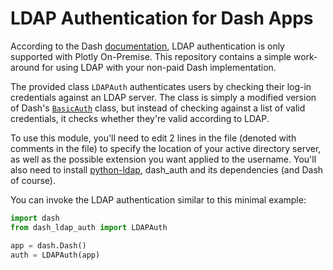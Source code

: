 # LDAP Authentication for Dash Apps

According to the Dash [documentation](https://dash.plot.ly/authentication), LDAP authentication is only supported with Plotly On-Premise. This repository contains a simple work-around for using LDAP with your non-paid Dash implementation.

The provided class `LDAPAuth` authenticates users by checking their log-in credentials against an LDAP server. The class is simply a modified version of Dash's [`BasicAuth`](https://github.com/plotly/dash-auth/blob/master/dash_auth/basic_auth.py) class, but instead of checking against a list of valid credentials, it checks whether they're valid according to LDAP.

To use this module, you'll need to edit 2 lines in the file (denoted with comments in the file) to specify the location of your active directory server, as well as the possible extension you want applied to the username. You'll also need to install [python-ldap](https://www.python-ldap.org/en/latest/index.html), dash_auth and its dependencies (and Dash of course).

You can invoke the LDAP authentication similar to this minimal example:

```py
import dash
from dash_ldap_auth import LDAPAuth

app = dash.Dash()
auth = LDAPAuth(app)
```
